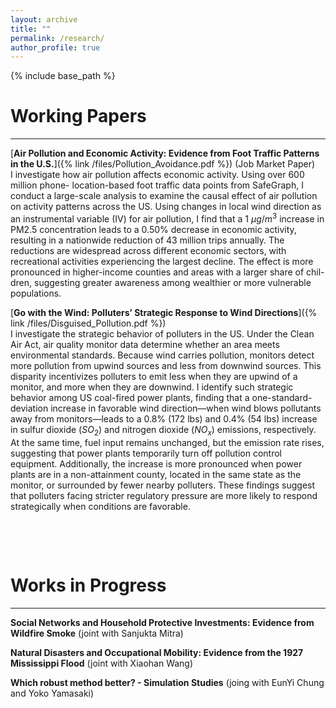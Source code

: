 ```yaml
---
layout: archive
title: ""
permalink: /research/
author_profile: true
---
```


{% include base_path %}



# Working Papers
---
[**Air Pollution and Economic Activity: Evidence from Foot Traffic Patterns in the U.S.**]({% link /files/Pollution_Avoidance.pdf %}) (Job Market Paper)<br> 
I investigate how air pollution affects economic activity. Using over 600 million phone- location-based foot traffic data points from SafeGraph, I conduct a large-scale analysis to examine the causal effect of air pollution on activity patterns across the US. Using changes in local wind direction as an instrumental variable (IV) for air pollution, I find that a 1 $\mu g/m^3$ increase in PM2.5 concentration leads to a 0.50% decrease in economic activity, resulting in a nationwide reduction of 43 million trips annually. The reductions are widespread across different economic sectors, with recreational activities experiencing the largest decline. The effect is more pronounced in higher-income counties and areas with a larger share of chil- dren, suggesting greater awareness among wealthier or more vulnerable populations.

[**Go with the Wind: Polluters’ Strategic Response to Wind Directions**]({% link /files/Disguised_Pollution.pdf %})<br>
I investigate the strategic behavior of polluters in the US. Under the Clean Air Act, air quality monitor data determine whether an area meets environmental standards. Because wind carries pollution, monitors detect more pollution from upwind sources and less from downwind sources. This disparity incentivizes polluters to emit less when they are upwind of a monitor, and more when they are downwind. I identify such strategic behavior among US coal-fired power plants, finding that a one-standard-deviation increase in favorable wind direction—when wind blows pollutants away from monitors—leads to a 0.8% (172 lbs) and 0.4% (54 lbs) increase in sulfur dioxide ($SO_2$) and nitrogen dioxide ($NO_x$) emissions, respectively. At the same time, fuel input remains unchanged, but the emission rate rises, suggesting that power plants temporarily turn off pollution control equipment. Additionally, the increase is more pronounced when power plants are in a non-attainment county, located in the same state as the monitor, or surrounded by fewer nearby polluters. These findings suggest that polluters facing stricter regulatory pressure are more likely to respond strategically when conditions are favorable.
<p>&nbsp;</p>
<p>&nbsp;</p>


# Works in Progress
---

**Social Networks and Household Protective Investments: Evidence from Wildfire Smoke** (joint with Sanjukta Mitra)

**Natural Disasters and Occupational Mobility: Evidence from the 1927 Mississippi Flood** (joint with Xiaohan Wang)

**Which robust method better? - Simulation Studies** (joing with EunYi Chung and Yoko Yamasaki)



